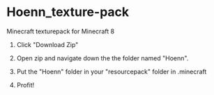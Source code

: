 Hoenn_texture-pack
==================

Minecraft texturepack for Minecraft 8

1. Click "Download Zip"

2. Open zip and navigate down the the folder named "Hoenn".

3. Put the "Hoenn" folder in your "resourcepack" folder in .minecraft

4. Profit!
